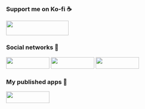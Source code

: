 ### Support me on Ko-fi ☕
<a href="https://ko-fi.com/nacompllo"><img src="https://blogger.googleusercontent.com/img/a/AVvXsEjS38xLsDGtE9pLzBOks40WyC5elONtfXRJXkLktB1eHsyNphp_jNT3MLYbnDxDEvbAJ2fBThxEItrml_L9d85_Da_pjd5jBH-IzdKMOGMhfTfvIBx8R8X7WZzhuAitVEKc_70QIBpw5ytFUfQf8ug_0quMz96YBz7S0BSX_YIPJKii1r7OgAm_BWBw4Q" style="width:170px;height:40px;"></a>

### Social networks 👋
<a href="https://www.youtube.com/@Nacompllo"><img src="https://1.bp.blogspot.com/-d-iEZNHkhM0/Xwx06HHmQ2I/AAAAAAAACi0/X8zO_gjlmBgsxR-UsJ7CiAubvR3Yjd2UQCLcBGAsYHQ/s1600/youtube.png" style="width:118px;height:32px;"></a>
<a href="https://www.x.com/nacompllo"><img src="https://blogger.googleusercontent.com/img/b/R29vZ2xl/AVvXsEgYbuulxOROCZkZg0igplLtauYE3UDM_P1kqGkfW8LQO6SvE37I9CmjYytvuw1zBp88CT5Tbx_aQmbT33zIPE4s3OYIC2HEjrVplKleWNSQJYCold1ldHtOFZ4nj_RRYeVjIZxYxMaqXuxILsLV6z5GWIjjItfUd4Ww4YH0DBJkNpBFsPIgPTOmmpbqLTbt/s1600/xLogo.png" style="width:118px;height:32px;"></a>
<a href="https://www.nacompllo.com/"><img src="https://1.bp.blogspot.com/-qvfdSrgMTTA/Xwx81xbisVI/AAAAAAAACjE/_7V3CRtbU9Y6Pv5ziNIgjC4pNeg6tV5NACLcBGAsYHQ/s1600/blogger.png" style="width:118px;height:32px;"></a>

### My published apps 📱
<a href="https://play.google.com/store/apps/developer?id=Nacompllo&hl=en_us"><img src="https://1.bp.blogspot.com/-k_TJRdD_JtA/XwyIiqZFMrI/AAAAAAAACkA/NfVAFWx5nHYxDQ4zkkrRbWLlHdhylDWEgCLcBGAsYHQ/s1600/mobile.png" style="width:118px;height:32px;"></a>

<!--
**nacompllo/nacompllo** is a ✨ _special_ ✨ repository because its `README.md` (this file) appears on your GitHub profile.

Here are some ideas to get you started:

- 🔭 I’m currently working on ...
- 🌱 I’m currently learning ...
- 👯 I’m looking to collaborate on ...
- 🤔 I’m looking for help with ...
- 💬 Ask me about ...
- 📫 How to reach me: ...
- 😄 Pronouns: ...
- ⚡ Fun fact: ...
-->
